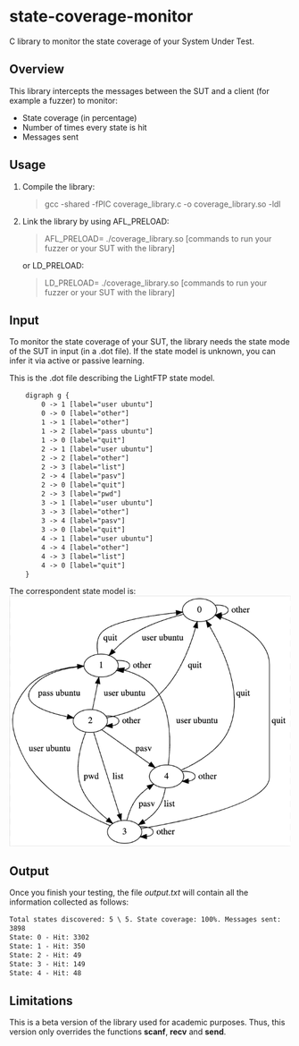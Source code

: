 # state-coverage-monitor
C library to monitor the state coverage of your System Under Test.

## Overview
This library intercepts the messages between the SUT and a client (for example a fuzzer) to monitor:
- State coverage (in percentage)
- Number of times every state is hit
- Messages sent 

## Usage

1. Compile the library:
    > gcc -shared -fPIC coverage_library.c -o coverage_library.so -ldl

2. Link the library by using AFL_PRELOAD:
    > AFL_PRELOAD= ./coverage_library.so [commands to run your fuzzer or your SUT with the library]
    
    or LD_PRELOAD:
    > LD_PRELOAD= ./coverage_library.so [commands to run your fuzzer or your SUT with the library]

## Input
To monitor the state coverage of your SUT, the library needs the state mode of the SUT in input (in a .dot file). If the state model is unknown, you can infer it via active or passive learning.

This is the .dot file describing the LightFTP state model.

        digraph g {
            0 -> 1 [label="user ubuntu"]
            0 -> 0 [label="other"]
            1 -> 1 [label="other"]
            1 -> 2 [label="pass ubuntu"]
            1 -> 0 [label="quit"]
            2 -> 1 [label="user ubuntu"]
            2 -> 2 [label="other"]
            2 -> 3 [label="list"]
            2 -> 4 [label="pasv"]
            2 -> 0 [label="quit"]
            2 -> 3 [label="pwd"]
            3 -> 1 [label="user ubuntu"]
            3 -> 3 [label="other"]
            3 -> 4 [label="pasv"]
            3 -> 0 [label="quit"]
            4 -> 1 [label="user ubuntu"]
            4 -> 4 [label="other"]
            4 -> 3 [label="list"]
            4 -> 0 [label="quit"]
        }

The correspondent state model is:
![LightFTP state model](./state_model.png "LightFTP state model")

## Output
Once you finish your testing, the file *output.txt* will contain all the information collected as follows:

    Total states discovered: 5 \ 5. State coverage: 100%. Messages sent: 3898
    State: 0 - Hit: 3302
    State: 1 - Hit: 350
    State: 2 - Hit: 49
    State: 3 - Hit: 149
    State: 4 - Hit: 48

## Limitations

This is a beta version of the library used for academic purposes. Thus, this version only overrides the functions **scanf**, **recv** and **send**.

